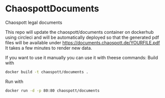 # ChaospottDocuments

Chaospott legal documents

This repo will update the chaospott/documents container on dockerhub using circleci and will be automatically deployed so that the generated pdf files will be available under https://documents.chaospott.de/YOURFILE.pdf
It takes a few minutes to render new data.

If you want to use it manually you can use it with theese commands:
Build with
```bash
docker build -t chaospott/documents .
```

Run with
```bash
docker run -d -p 80:80 chaospott/documents
```
